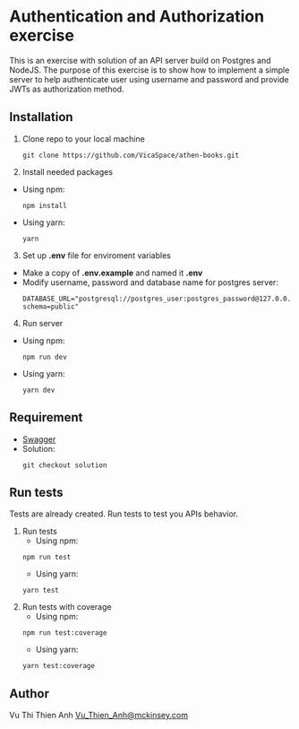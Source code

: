 # Authentication and Authorization exercise

This is an exercise with solution of an API server build on Postgres and NodeJS. The purpose of this exercise is to show how to implement a simple server to help authenticate user using username and password and provide JWTs as authorization method.

## Installation
1. Clone repo to your local machine
    ```
    git clone https://github.com/VicaSpace/athen-books.git
    ```
2. Install needed packages
- Using npm:
    ```
    npm install
    ```
- Using yarn:
    ```
    yarn
    ```
3. Set up **.env** file for enviroment variables
- Make a copy of **.env.example** and named it **.env**
- Modify username, password and database name for postgres server:
    ```
    DATABASE_URL="postgresql://postgres_user:postgres_password@127.0.0.1:5432/postgres_database?schema=public"
    ```
4. Run server
- Using npm:
    ```
    npm run dev
    ```
- Using yarn:
    ```
    yarn dev
    ```

## Requirement
- [Swagger](https://app.swaggerhub.com/apis-docs/thienanh313/code_academy_4_auth/1.0.0)
- Solution:
    ```
    git checkout solution
    ```

## Run tests
Tests are already created. Run tests to test you APIs behavior.
1. Run tests
   - Using npm:
    ```
    npm run test
    ```
   - Using yarn:
    ```
    yarn test
    ```
2. Run tests with coverage
   - Using npm:
    ```
    npm run test:coverage
    ```
   - Using yarn:
    ```
    yarn test:coverage
    ```

## Author
Vu Thi Thien Anh
Vu_Thien_Anh@mckinsey.com